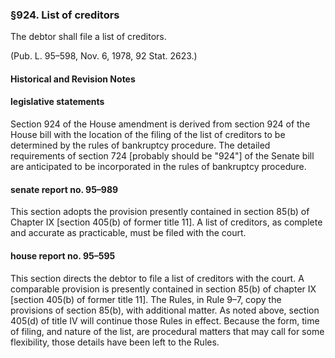 ### §924. List of creditors ###

The debtor shall file a list of creditors.

(Pub. L. 95–598, Nov. 6, 1978, 92 Stat. 2623.)

#### Historical and Revision Notes ####

#### legislative statements ####

Section 924 of the House amendment is derived from section 924 of the House bill with the location of the filing of the list of creditors to be determined by the rules of bankruptcy procedure. The detailed requirements of section 724 [probably should be "924"] of the Senate bill are anticipated to be incorporated in the rules of bankruptcy procedure.

#### senate report no. 95–989 ####

This section adopts the provision presently contained in section 85(b) of Chapter IX [section 405(b) of former title 11]. A list of creditors, as complete and accurate as practicable, must be filed with the court.

#### house report no. 95–595 ####

This section directs the debtor to file a list of creditors with the court. A comparable provision is presently contained in section 85(b) of chapter IX [section 405(b) of former title 11]. The Rules, in Rule 9–7, copy the provisions of section 85(b), with additional matter. As noted above, section 405(d) of title IV will continue those Rules in effect. Because the form, time of filing, and nature of the list, are procedural matters that may call for some flexibility, those details have been left to the Rules.